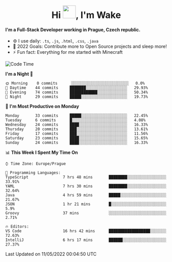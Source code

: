 <h1 align="center">Hi <img src="https://raw.githubusercontent.com/MrWakeCZ/MrWakeCZ/master/Hi.gif" width="40px" />, I'm Wake</h1>

#### I'm a Full-Stack Developer working in Prague, Czech republic.
- ⚙️ I use daily: `.ts`, `.js`, `.html`, `.css`, `.java`
- 🥅 2022 Goals: Contribute more to Open Source projects and sleep more!
- ⚡ Fun fact: Everything for me started with Minecraft

<!--START_SECTION:waka-->
![Code Time](http://img.shields.io/badge/Code%20Time-0-blue)

**I'm a Night 🦉** 

```text
🌞 Morning    0 commits      ░░░░░░░░░░░░░░░░░░░░░░░░░   0.0% 
🌆 Daytime    44 commits     ███████░░░░░░░░░░░░░░░░░░   29.93% 
🌃 Evening    74 commits     ████████████░░░░░░░░░░░░░   50.34% 
🌙 Night      29 commits     █████░░░░░░░░░░░░░░░░░░░░   19.73%

```
📅 **I'm Most Productive on Monday** 

```text
Monday       33 commits     █████░░░░░░░░░░░░░░░░░░░░   22.45% 
Tuesday      6 commits      █░░░░░░░░░░░░░░░░░░░░░░░░   4.08% 
Wednesday    24 commits     ████░░░░░░░░░░░░░░░░░░░░░   16.33% 
Thursday     20 commits     ███░░░░░░░░░░░░░░░░░░░░░░   13.61% 
Friday       17 commits     ███░░░░░░░░░░░░░░░░░░░░░░   11.56% 
Saturday     23 commits     ████░░░░░░░░░░░░░░░░░░░░░   15.65% 
Sunday       24 commits     ████░░░░░░░░░░░░░░░░░░░░░   16.33%

```


📊 **This Week I Spent My Time On** 

```text
⌚︎ Time Zone: Europe/Prague

💬 Programming Languages: 
TypeScript               7 hrs 48 mins       ████████░░░░░░░░░░░░░░░░░   33.91% 
YAML                     7 hrs 30 mins       ████████░░░░░░░░░░░░░░░░░   32.64% 
Java                     4 hrs 59 mins       █████░░░░░░░░░░░░░░░░░░░░   21.67% 
JSON                     1 hr 21 mins        █░░░░░░░░░░░░░░░░░░░░░░░░   5.9% 
Groovy                   37 mins             ░░░░░░░░░░░░░░░░░░░░░░░░░   2.71%

🔥 Editors: 
VS Code                  16 hrs 42 mins      ██████████████████░░░░░░░   72.63% 
IntelliJ                 6 hrs 17 mins       ██████░░░░░░░░░░░░░░░░░░░   27.37%

```


 Last Updated on 11/05/2022 00:04:50 UTC
<!--END_SECTION:waka-->
